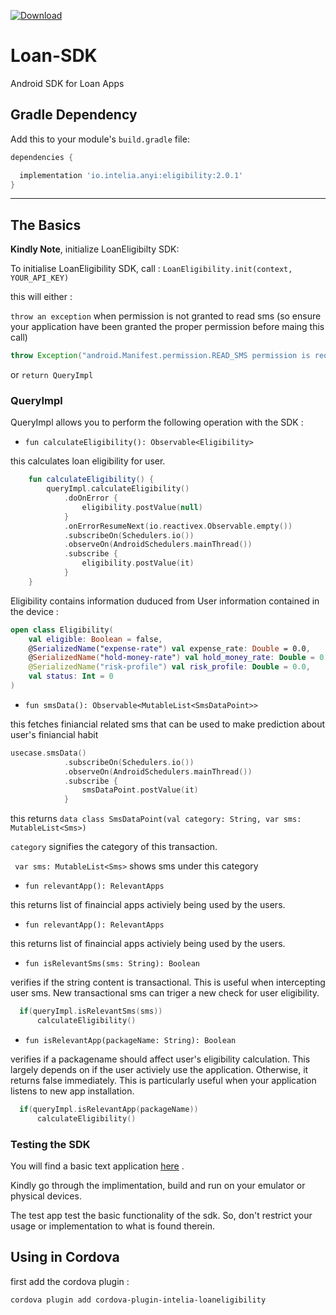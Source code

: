 [ ![Download](https://api.bintray.com/packages/kingsmentor/maven/eligibility/images/download.svg) ](https://bintray.com/kingsmentor/maven/eligibility/_latestVersion)

# Loan-SDK
Android SDK for Loan Apps

## Gradle Dependency

Add this to your module's `build.gradle` file:

```gradle
dependencies {

  implementation 'io.intelia.anyi:eligibility:2.0.1'
}
```

---

## The Basics

**Kindly Note**, initialize LoanEligibilty SDK:

To initialise LoanEligibility SDK, call : `LoanEligibility.init(context, YOUR_API_KEY)`

this will either : 

`throw an exception` when permission is not granted to read sms (so ensure your application have been granted the proper permission before maing this call)

```java
throw Exception("android.Manifest.permission.READ_SMS permission is required")
```

or  `return QueryImpl`

### QueryImpl

QueryImpl allows you to perform the following operation with the SDK :


* `fun calculateEligibility(): Observable<Eligibility>`

this calculates loan eligibility for user. 

```kotlin
    fun calculateEligibility() {
        queryImpl.calculateEligibility()
            .doOnError {
                eligibility.postValue(null)
            }
            .onErrorResumeNext(io.reactivex.Observable.empty())
            .subscribeOn(Schedulers.io())
            .observeOn(AndroidSchedulers.mainThread())
            .subscribe {
                eligibility.postValue(it)
            }
    }
```

Eligibility contains information duduced from User information contained in the device :

```kotlin
open class Eligibility(
    val eligible: Boolean = false,
    @SerializedName("expense-rate") val expense_rate: Double = 0.0,
    @SerializedName("hold-money-rate") val hold_money_rate: Double = 0.0,
    @SerializedName("risk-profile") val risk_profile: Double = 0.0,
    val status: Int = 0
)
```

* `fun smsData(): Observable<MutableList<SmsDataPoint>>`

this fetches finiancial related sms that can be used to make prediction about user's finiancial habit

```kotlin
usecase.smsData()
            .subscribeOn(Schedulers.io())
            .observeOn(AndroidSchedulers.mainThread())
            .subscribe {
                smsDataPoint.postValue(it)
            }
```
this returns `data class SmsDataPoint(val category: String, var sms: MutableList<Sms>)`

`category` signifies the category of this transaction.

` var sms: MutableList<Sms>` shows sms under this category

* `fun relevantApp(): RelevantApps`

this returns list of finaincial apps activiely being used by the users. 


* `fun relevantApp(): RelevantApps`

this returns list of finaincial apps activiely being used by the users. 

* `fun isRelevantSms(sms: String): Boolean`

verifies if the string content is transactional. This is useful when intercepting user sms. New transactional sms can triger a new check for user eligibility. 

```kotlin 
  if(queryImpl.isRelevantSms(sms))
      calculateEligibility()
 ```

* `fun isRelevantApp(packageName: String): Boolean`

verifies if a packagename should affect user's eligibility calculation. This largely depends on if the user activiely use the application. 
Otherwise, it returns false immediately. This is particularly useful when your application listens to new app installation. 

```kotlin 
  if(queryImpl.isRelevantApp(packageName))
      calculateEligibility()
 ```
 
### Testing the SDK

You will find a basic text application [here](https://github.com/intelia/Loan-SDK/tree/master/app) .

Kindly go through the implimentation, build and run on your emulator or physical devices.

The test app test the basic functionality of the sdk. So, don't restrict your usage or implementation to what is found therein. 

## Using in Cordova 

first add the cordova plugin : 

`cordova plugin add cordova-plugin-intelia-loaneligibility`



